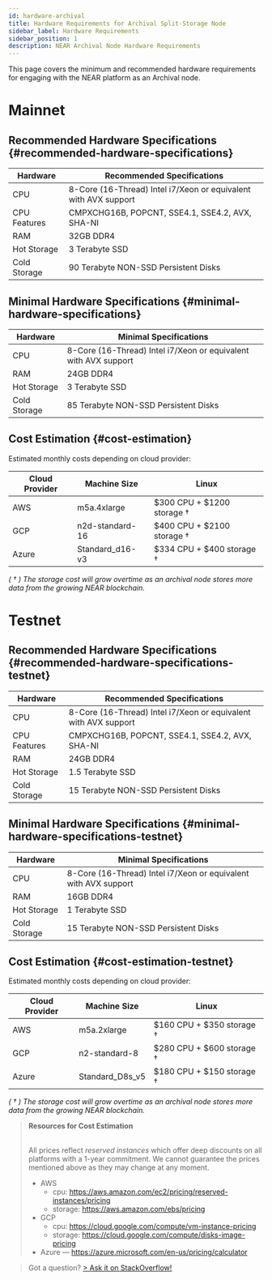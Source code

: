 ```yaml
---
id: hardware-archival
title: Hardware Requirements for Archival Split-Storage Node
sidebar_label: Hardware Requirements
sidebar_position: 1
description: NEAR Archival Node Hardware Requirements
---
```


This page covers the minimum and recommended hardware requirements for engaging with the NEAR platform as an Archival node.

# Mainnet

## Recommended Hardware Specifications {#recommended-hardware-specifications}

| Hardware       | Recommended Specifications                                      |
| -------------- |-----------------------------------------------------------------|
| CPU            | 8-Core (16-Thread) Intel i7/Xeon or equivalent with AVX support |
| CPU Features   | CMPXCHG16B, POPCNT, SSE4.1, SSE4.2, AVX, SHA-NI                 |
| RAM            | 32GB DDR4                                                       |
| Hot Storage    | 3 Terabyte SSD                                                  |
| Cold Storage   | 90 Terabyte  NON-SSD Persistent Disks                           |

## Minimal Hardware Specifications {#minimal-hardware-specifications}

| Hardware       | Minimal Specifications                                          |
| -------------- |-----------------------------------------------------------------|
| CPU            | 8-Core (16-Thread) Intel i7/Xeon or equivalent with AVX support |
| RAM            | 24GB DDR4                                                       |
| Hot Storage    | 3 Terabyte SSD                                                  |
| Cold Storage   | 85 Terabyte NON-SSD Persistent Disks                            |

## Cost Estimation {#cost-estimation}

Estimated monthly costs depending on cloud provider:

| Cloud Provider | Machine Size    | Linux                      |
| -------------- | --------------- |----------------------------|
| AWS            | m5a.4xlarge     | $300 CPU + $1200 storage † |
| GCP            | n2d-standard-16 | $400 CPU + $2100 storage † |
| Azure          | Standard_d16-v3 | $334 CPU + $400 storage †  |

_( † ) The storage cost will grow overtime as an archival node stores more data from the growing NEAR blockchain._

# Testnet

## Recommended Hardware Specifications {#recommended-hardware-specifications-testnet}

| Hardware       | Recommended Specifications                                      |
| -------------- |-----------------------------------------------------------------|
| CPU            | 8-Core (16-Thread) Intel i7/Xeon or equivalent with AVX support |
| CPU Features   | CMPXCHG16B, POPCNT, SSE4.1, SSE4.2, AVX, SHA-NI                 |
| RAM            | 24GB DDR4                                                       |
| Hot Storage    | 1.5 Terabyte SSD                                                  |
| Cold Storage   | 15 Terabyte NON-SSD Persistent Disks                            |

## Minimal Hardware Specifications {#minimal-hardware-specifications-testnet}

| Hardware       | Minimal Specifications                                          |
| -------------- |-----------------------------------------------------------------|
| CPU            | 8-Core (16-Thread) Intel i7/Xeon or equivalent with AVX support |
| RAM            | 16GB DDR4                                                       |
| Hot Storage    | 1 Terabyte SSD                                                  |
| Cold Storage   | 15 Terabyte NON-SSD Persistent Disks                            |

## Cost Estimation {#cost-estimation-testnet}

Estimated monthly costs depending on cloud provider:

| Cloud Provider | Machine Size    | Linux                     |
| -------------- | --------------- |---------------------------|
| AWS            | m5a.2xlarge     | $160 CPU + $350 storage † |
| GCP            | n2-standard-8   | $280 CPU + $600 storage † |
| Azure          | Standard_D8s_v5 | $180 CPU + $150 storage † |

_( † ) The storage cost will grow overtime as an archival node stores more data from the growing NEAR blockchain._

<blockquote class="info">
<strong>Resources for Cost Estimation</strong><br /><br />

All prices reflect *reserved instances* which offer deep discounts on all platforms with a 1-year commitment.
We cannot guarantee the prices mentioned above as they may change at any moment.

- AWS
  - cpu: https://aws.amazon.com/ec2/pricing/reserved-instances/pricing
  - storage: https://aws.amazon.com/ebs/pricing
- GCP
  - cpu: https://cloud.google.com/compute/vm-instance-pricing
  - storage: https://cloud.google.com/compute/disks-image-pricing
- Azure — https://azure.microsoft.com/en-us/pricing/calculator

</blockquote>

> Got a question?
> <a href="https://stackoverflow.com/questions/tagged/nearprotocol"> > <h8>Ask it on StackOverflow!</h8></a>
